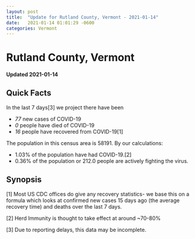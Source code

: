 ```yaml
---
layout: post
title:  "Update for Rutland County, Vermont - 2021-01-14"
date:   2021-01-14 01:01:29 -0600
categories: Vermont
---
```


# Rutland County, Vermont
#### Updated 2021-01-14

## Quick Facts

In the last 7 days[3] we project there have been
- *77* new cases of COVID-19
- *0* people have died of COVID-19
- *16* people have recovered from COVID-19[1]

The population in this census area is 58191. By our calculations:
- 1.03% of the population have had COVID-19.[2]
- 0.36% of the population or 212.0 people are actively fighting the virus.

## Synopsis




[1] Most US CDC offices do give any recovery statistics- we base this on a formula which looks at confirmed new cases
15 days ago (the average recovery time) and deaths over the last 7 days.

[2] Herd Immunity is thought to take effect at around ~70-80%

[3] Due to reporting delays, this data may be incomplete.
 
    